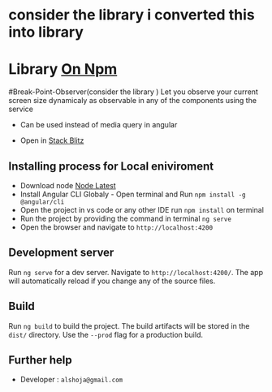 # consider the library i converted this into library

# Library [On Npm](https://www.npmjs.com/package/@alshoja/break-point-observer)

#Break-Point-Observer(consider the library )
Let you observe your current screen size dynamicaly as observable in any of the components using the service
* Can be used instead of media query in angular 

* Open in [Stack Blitz](https://owaingnqw.github.stackblitz.io)

## Installing process for Local eniviroment

* Download node [Node Latest](https://nodejs.org/en/)
* Install Angular CLI Globaly - Open terminal and Run `npm install -g @angular/cli`
* Open the project in vs code or any other IDE  run `npm install` on terminal
* Run the project by providing the command in terminal `ng serve`  
* Open the browser and navigate to `http://localhost:4200`

## Development server

Run `ng serve` for a dev server. Navigate to `http://localhost:4200/`. The app will automatically reload if you change any of the source files.

## Build

Run `ng build` to build the project. The build artifacts will be stored in the `dist/` directory. Use the `--prod` flag for a production build.



## Further help

- Developer : `alshoja@gmail.com`

